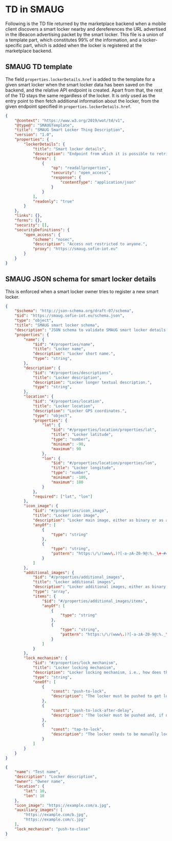 # TD in SMAUG

Following is the TD file returned by the marketplace backend when a mobile client discovers a smart locker nearby and dereferences the URL advertised in the iBeacon advertising packet by the smart locker. This file is a union of a template part, which constitutes 99% of the information, and a locker-specific part, which is added when the locker is registered at the marketplace backend.

## SMAUG TD template

The field `properties.lockerDetails.href` is added to the template for a given smart locker when the smart locker data has been saved on the backend, and the relative API endpoint is created. Apart from that, the rest of the TD stays the same regardless of the locker. It is only used as the entry point to then fetch additional information about the locker, from the given endpoint specified in `properties.lockerDetails.href`.

```JSON
{
    "@context": "https://www.w3.org/2019/wot/td/v1",
    "@type@": "SMAUGTemplate",
    "title": "SMAUG Smart Locker Thing Description",
    "version": "1.0",
    "properties": {
        "lockerDetails": {
            "title": "Smart locker details",
            "description": "Endpoint from which it is possible to retrieve details about the smart locker.",
            "forms": [
                {
                    "op": "readallproperties",
                    "security": "open_access",
                    "response": {
                        "contentType": "application/json"
                    }
                }
            ],
            "readonly": "true"
        }
    },
    "links": {},
    "forms": {},
    "security": [],
    "securityDefinitions": {
        "open_access": {
            "scheme": "nosec",
            "description": "Access not restricted to anyone.",
            "proxy": "https://smaug.sofie-iot.eu"
        }
    }
}
```

## SMAUG JSON schema for smart locker details

This is enforced when a smart locker owner tries to register a new smart locker.

```JSON
{
    "$schema": "http://json-schema.org/draft-07/schema",
    "$id": "https://smaug.sofie-iot.eu/schema.json",
    "type": "object",
    "title": "SMAUG smart locker schema",
    "description": "JSON schema to validate SMAUG smart locker details.",
    "properties": {
        "name": {
            "$id": "#/properties/name",
            "title": "Locker name",
            "description": "Locker short name.",
            "type": "string",
        },
        "description": {
            "$id": "#/properties/descriptions",
            "title": "Locker description",
            "description": "Locker longer textual description.",
            "type": "string",
        },
        "location": {
            "$id": "#/properties/location",
            "title": "Locker location",
            "description": "Locker GPS coordinates.",
            "type": "object",
            "properties": {
                "lat": {
                    "$id": "#/properties/location/properties/lat",
                    "title": "Locker latitude",
                    "type": "number",
                    "minimum": -90,
                    "maximum": 90
                },
                "lon": {
                    "$id": "#/properties/location/properties/lon",
                    "title": "Locker longitude",
                    "type": "number",
                    "minimum": -180,
                    "maximum": 180
                }
            },
            "required": ["lat", "lon"]
        },
        "icon_image": {
            "$id": "#/properties/icon_image",
            "title": "Locker icon image",
            "description": "Locker main image, either as binary or as a URL (only HTTPS supported).",
            "anyOf": [
                {
                    "type": "string"
                },
                {
                    "type": "string",
                    "pattern": "https:\/\/(www\.)?[-a-zA-Z0-9@:%._\+~#=]{1,256}\.[a-zA-Z0-9()]{1,6}\b([-a-zA-Z0-9()@:%_\+.~#?&//=]*)"
                }
            ]
        },
        "additional_images": {
            "$id": "#/properties/additional_images",
            "title": "Locker additional images",
            "description": "Locker additional images, either as binary or as a URL (only HTTPS supported).",
            "type": "array",
            "items": {
                "$id": "#/properties/additional_images/items",
                "anyOf": [
                    {
                        "type": "string"
                    },
                    {
                        "type": "string",
                        "pattern": "https:\/\/(www\.)?[-a-zA-Z0-9@:%._\+~#=]{1,256}\.[a-zA-Z0-9()]{1,6}\b([-a-zA-Z0-9()@:%_\+.~#?&//=]*)"
                    }
                ]
            }
        },
        "lock_mechanism": {
            "$id": "#/properties/lock_mechanism",
            "title": "Locker locking mechanism",
            "description": "Locker locking mechanism, i.e., how does the locker gets locked? Push to close, push to close after delay, tap to close, etc...",
            "type": "string",
            "oneOf": [
                {
                    "const": "push-to-lock",
                    "description": "The locker must be pushed to get locked."
                },
                {
                    "const": "push-to-lock-after-delay",
                    "description": "The locker must be pushed and, if not opened again, it gets locked after a delay."
                },
                {
                    "const": "tap-to-lock",
                    "description": "The locker needs to be manually locked once it has been closed."
                }
            ]
        }
    }
}
```

```JSON
{
    "name": "Test name",
    "description": "Locker description",
    "owner": "Owner name",
    "location": {
        "lat": 10,
        "lon": 10
    },
    "icon_image": "https://example.com/a.jpg",
    "auxiliary_images": [
        "https://example.com/b.jpg",
        "https://example.com/c.jpg"
    ],
    "lock_mechanism": "push-to-close"
}
```